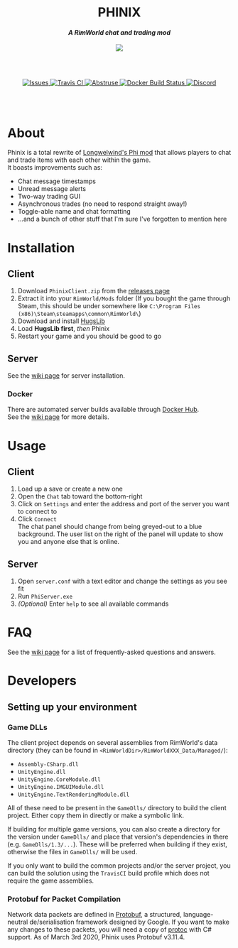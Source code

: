 <h1 align="center">PHINIX</h1>
<h4 align="center"><i>A RimWorld chat and trading mod</i></h4>
<p align="center"><img src="../Client/About/Preview.png"></img></p>
<br><br>
<p align="center">
  <a href="https://github.com/thomotron/Phinix/issues">
    <img src="https://img.shields.io/github/issues/thomotron/Phinix.svg?style=flat-square" alt="Issues">
  </a>
  <a href="https://travis-ci.org/PhinixTeam/Phinix">
    <img src="https://img.shields.io/travis/PhinixTeam/Phinix.svg?style=flat-square" alt="Travis CI">
  </a>
  <a href="https://ci.cocytus.services/repos/64/">
    <img src="https://ci.cocytus.services/badge/ca953ca7?branch=master" alt="Abstruse">
  </a>
  <a href="https://hub.docker.com/r/thomotron/phinix">
    <img alt="Docker Build Status" src="https://img.shields.io/docker/cloud/build/thomotron/phinix.svg?label=docker&style=flat-square">
  </a>
  <a href="https://discord.gg/d4Y5xks">
    <img src="https://img.shields.io/discord/363547745564360704.svg?colorB=7289DA&label=Discord&style=flat-square" alt="Discord">
  </a>
</p>
<br><br>

<!-- It'd be great if markdown had some way of aligning things, but ya gotta do what ya gotta do -->

# About
Phinix is a total rewrite of [Longwelwind's Phi mod](https://github.com/longwelwind/phi) that allows players to chat and trade items with each other within the game.  
It boasts improvements such as:
 - Chat message timestamps
 - Unread message alerts
 - Two-way trading GUI
 - Asynchronous trades (no need to respond straight away!)
 - Toggle-able name and chat formatting
 - ...and a bunch of other stuff that I'm sure I've forgotten to mention here

# Installation
## Client
1. Download `PhinixClient.zip` from the [releases page](https://github.com/PhinixTeam/Phinix/releases/latest)
2. Extract it into your `RimWorld/Mods` folder
(If you bought the game through Steam, this should be under somewhere like `C:\Program Files (x86)\Steam\steamapps\common\RimWorld\`)
3. Download and install [HugsLib](https://github.com/UnlimitedHugs/RimworldHugsLib/releases/latest)
4. Load **HugsLib first**, *then* Phinix
5. Restart your game and you should be good to go

## Server
See the [wiki page](https://github.com/PhinixTeam/Phinix/wiki/Hosting-a-server) for server installation.

### Docker
There are automated server builds available through [Docker Hub](https://hub.docker.com/r/phinixteam/phinix).  
See the [wiki page](https://github.com/PhinixTeam/Phinix/wiki/Hosting-a-server#docker-container) for more details.

# Usage
## Client
1. Load up a save or create a new one
2. Open the `Chat` tab toward the bottom-right
3. Click on `Settings` and enter the address and port of the server you want to connect to
4. Click `Connect`   
The chat panel should change from being greyed-out to a blue background. The user list on the right of the panel will update to show you and anyone else that is online.

## Server
1. Open `server.conf` with a text editor and change the settings as you see fit
2. Run `PhiServer.exe`
3. *(Optional)* Enter `help` to see all available commands

# FAQ
See the [wiki page](https://github.com/PhinixTeam/Phinix/wiki/FAQ) for a list of frequently-asked questions and answers.

# Developers
## Setting up your environment
### Game DLLs
The client project depends on several assemblies from RimWorld's data directory (they can be found in `<RimWorldDir>/RimWorldXXX_Data/Managed/`):
- `Assembly-CSharp.dll`
- `UnityEngine.dll`
- `UnityEngine.CoreModule.dll`
- `UnityEngine.IMGUIModule.dll`
- `UnityEngine.TextRenderingModule.dll`

All of these need to be present in the `GameDlls/` directory to build the client project. Either copy them in directly or make a symbolic link.

If building for multiple game versions, you can also create a directory for the version under `GameDlls/` and place that version's dependencies in there (e.g. `GameDlls/1.3/...`).
These will be preferred when building if they exist, otherwise the files in `GameDlls/` will be used.

If you only want to build the common projects and/or the server project, you can build the solution using the `TravisCI` build profile which does not require the game assemblies.

### Protobuf for Packet Compilation
Network data packets are defined in [Protobuf](https://developers.google.com/protocol-buffers/), a structured, language-neutral de/serialisation framework designed by Google. If you want to make any changes to these packets, you will need a copy of [protoc](https://github.com/protocolbuffers/protobuf/releases/tag/v3.11.4) with C# support. As of March 3rd 2020, Phinix uses Protobuf v3.11.4.
